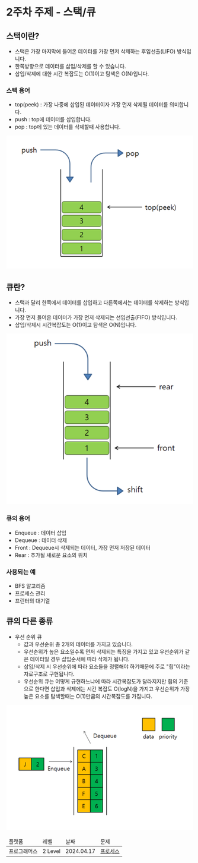 # 2주차 주제 - 스택/큐

## 스택이란?
- 스택은 가장 마지막에 들어온 데이터를 가장 먼저 삭제하는 후입선출(LIFO) 방식입니다.
- 한쪽방향으로 데이터를 삽입/삭제를 할 수 있습니다.
- 삽입/삭제에 대한 시간 복잡도는 O(1)이고 탐색은 O(N)입니다.
### 스택 용어
- top(peek) : 가장 나중에 삽입된 데이터이자 가장 먼저 삭제될 데이터를 의미합니다.
- push : top에 데이터를 삽입합니다.
- pop : top에 있는 데이터를 삭제할때 사용합니다.

![img.png](img.png)

## 큐란?
- 스택과 달리 한쪽에서 데이터를 삽입하고 다른쪽에서는 데이터를 삭제하는 방식입니다.
- 가장 먼저 들어온 데이터가 가장 먼저 삭제되는 선입선출(FIFO) 방식입니다.
- 삽입/삭제시 시간복잡도는 O(1)이고 탐색은 O(N)입니다.

![img_1.png](img_1.png)

### 큐의 용어
- Enqueue : 데이터 삽입
- Dequeue : 데이터 삭제
- Front : Dequeue시 삭제되는 데이터, 가장 먼저 저장된 데이터
- Rear : 추가될 새로운 요소의 위치

### 사용되는 예
- BFS 알고리즘
- 프로세스 관리
- 프린터의 대기열

## 큐의 다른 종류
- 우선 순위 큐
  - 값과 우선순위 총 2개의 데이터를 가지고 있습니다.
  - 우선순위가 높은 요소일수록 먼저 삭제되는 특징을 가지고 있고 우선순위가 같은 데이터일 경우 삽입순서에 따라 삭제가 됩니다.
  - 삽입/삭제 시 우선순위에 따라 요소들을 정렬해야 하기때문에 주로 "힙"이라는 자료구조로 구현됩니다.
  - 우선순위 큐는 어떻게 규현하느냐에 따라 시간복잡도가 달라지지만 힙의 기준으로 한다면 삽입과 삭제에는 시간 복잡도 O(logN)을 가지고 우선순위가 가장 높은 요소를 탐색할때는 O(1)만쿰의 시간복잡도를 가집니다.

![img_2.png](img_2.png)



<table>
    <thead board="1">
        <td>플랫폼</td>
        <td>레벨</td>
        <td>날짜</td>
        <td>문제</td>
    </thead>
    <tbody board="1">
        <tr>
            <td>프로그래머스</td>
            <td>2 Level</td>
            <td>2024.04.17</td>
            <td>
            <a href="https://school.programmers.co.kr/learn/courses/30/lessons/42587">프로세스</a>
            </td>
        </tr>
    </tbody>
</table>
